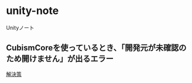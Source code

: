 # unity-note
Unityノート

## CubismCoreを使っているとき、「開発元が未確認のため開けません」が出るエラー

[解決策](http://xn--n8js0fbu7qwokb4b4665kvfat90dkrx.xyz/unity/unity%E3%81%A7%E5%8F%A3%E3%83%91%E3%82%AF%E3%81%95%E3%81%9B%E3%82%8B%E9%9F%B3%E5%A3%B0%E3%81%AB%E5%90%88%E3%82%8F%E3%81%9B%E3%81%A6%E3%80%80live%EF%BC%92d%E3%80%80%E5%88%9D%E7%B4%9A%E8%80%85%E7%94%A8.html)